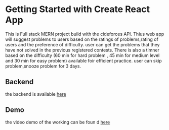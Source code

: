 # Getting Started with Create React App

This is Full stack MERN project build with the cideforces API.
Thius web app will suggest problems to users based on the ratings of problems,rating of users and the preference of difficulty.
user can get the problems that they have not solved in the previous registered contests.
There is also a timner based on the difficulty (60 min for hard problem , 45 min for medium level and 30 min for easy problem) available foir efficient practice.
user can skip problem,snooze problem for 3 days.
## Backend
the backend is available [here](https://github.com/kirandash0122/solve-next-problem-backend)


## Demo
the video demo of the working can be foun d [here](https://user-images.githubusercontent.com/65273880/109387709-0043de80-7929-11eb-8478-0e1733815108.mp4)
